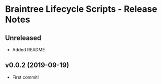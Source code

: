 # Braintree Lifecycle Scripts - Release Notes

## Unreleased

- Added README

## v0.0.2 (2019-09-19)

- First commit!
